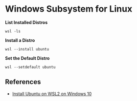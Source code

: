 # Windows Subsystem for Linux
**List Installed Distros**
```
wsl -ls
```

**Install a Distro**
```
wsl --install ubuntu
```

**Set the Default Distro**
```
wsl --setdefault ubuntu
```

## References
* [Install Ubuntu on WSL2 on Windows 10](https://ubuntu.com/tutorials/install-ubuntu-on-wsl2-on-windows-10#1-overview)
